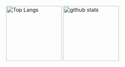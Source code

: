 <p align="left"> 
  <img alt="Top Langs" height="150px" src="https://github-readme-stats.vercel.app/api/top-langs/?username=harinezumi616&layout=compact&theme=merko" />
  <img alt="github stats" height="150px" src="https://github-readme-stats.vercel.app/api?username=harinezumi616&theme=onedark&show_icons=true" />
</p>
